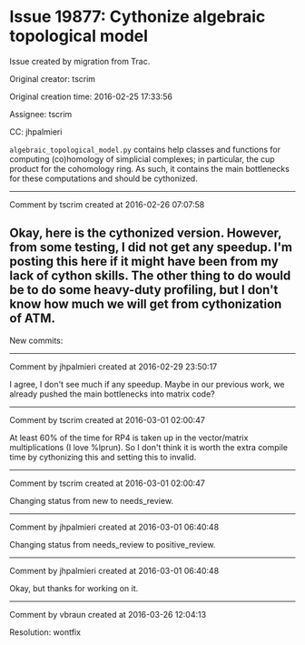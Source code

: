 # Issue 19877: Cythonize algebraic topological model

Issue created by migration from Trac.

Original creator: tscrim

Original creation time: 2016-02-25 17:33:56

Assignee: tscrim

CC:  jhpalmieri

`algebraic_topological_model.py` contains help classes and functions for computing (co)homology of simplicial complexes; in particular, the cup product for the cohomology ring. As such, it contains the main bottlenecks for these computations and should be cythonized.


---

Comment by tscrim created at 2016-02-26 07:07:58

Okay, here is the cythonized version. However, from some testing, I did not get any speedup. I'm posting this here if it might have been from my lack of cython skills. The other thing to do would be to do some heavy-duty profiling, but I don't know how much we will get from cythonization of ATM.
----
New commits:


---

Comment by jhpalmieri created at 2016-02-29 23:50:17

I agree, I don't see much if any speedup. Maybe in our previous work, we already pushed the main bottlenecks into matrix code?


---

Comment by tscrim created at 2016-03-01 02:00:47

At least 60% of the time for RP4 is taken up in the vector/matrix multiplications (I love %lprun). So I don't think it is worth the extra compile time by cythonizing this and setting this to invalid.


---

Comment by tscrim created at 2016-03-01 02:00:47

Changing status from new to needs_review.


---

Comment by jhpalmieri created at 2016-03-01 06:40:48

Changing status from needs_review to positive_review.


---

Comment by jhpalmieri created at 2016-03-01 06:40:48

Okay, but thanks for working on it.


---

Comment by vbraun created at 2016-03-26 12:04:13

Resolution: wontfix
